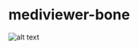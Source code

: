 # mediviewer-bone

![alt text][sc]

[sc]: https://github.com/whats-it/mediviewer/blob/master/mediviewer.gif

